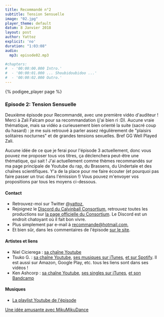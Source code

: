 ```yaml
---
title: Recommandé n°2
subtitle: Tension Sensuelle
image: "02.jpg"
player_theme: default
datum: 8 Janvier 2018
layout: post
author: Yattoz
explicit: 'no'
duration: "1:03:08"
audio:
  mp3: episode02.mp3

#chapters:
#  - '00:00:00.000 Intro.'
#  - '00:00:01.000 ... Shoubidoubidoo ...'
#  - '00:00:02.000 Outro.'
---
```


{% podigee_player page %}

### Episode 2: Tension Sensuelle


Deuxième épisode pour Recommandé, avec une première vidéo d'auditeur ! Merci à Zali Falcam pour sa recommandation (j'ai bien ri :D). Aucune vraie thématique, mais sa vidéo a curieusement bien orienté la suite (sacré coup du hasard) : je me suis retrouvé à parler assez régulièrement de "plaisirs solitaires nocturnes" et de grandes tensions sexuelles. Bref GG Well Played Zali.

Aucune idée de ce que je ferai pour l'épisode 3 actuellement, donc vous pouvez me proposer tous vos titres, ça déclenchera peut-être une thématique, qui sait ! J'ai actuellement comme thèmes recommandés sur ma page principale de Youtube du rap, du Brassens, du Undertale et des chaînes scientifiques. Y'a de la place pour me faire écouter (et pourquoi pas faire passer un truc dans l'émission !) Vous pouvez m'envoyer vos propositions par tous les moyens ci-dessous.


#### Contact

- Retrouvez-moi sur Twitter [@yattoz](https://twitter.com/yattoz),
- Rejoignez le [Discord du Calvinball Consortium](https://discord.gg/4RnA9v7), retrouvez toutes les productions sur [la page officielle du Consortium](https://calvinballradio.wordpress.com/). Le Discord est un endroit chatoyant où il fait bon vivre.
- Plus simplement par e-mail à [recommande@hotmail.com](mailto:recommande@hotmail.com),
- Et bien sûr, dans les commentaires de l'épisode [sur le site](https://recommande.duckdns.org).

#### Artistes et liens

- Niel Cicierega : [sa chaîne Youtube](https://www.youtube.com/channel/UCDrJor35jYVnuC3JgRzheIw)
- Tsuko G. : [sa chaîne Youtube](https://www.youtube.com/channel/UCeONfStw8OrYUwD5Fd9gX7Q), [ses musiques sur iTunes](https://itunes.apple.com/us/album/tsukos-covers-vol-i/id1209774527), [et sur Spotify](https://open.spotify.com/album/2CZRYDkA8Q1pJh8xx8Om7K?play=true&utm_source=open.spotify.com&utm_medium=open). Il est aussi sur Amazon, Google Play, etc. tous les liens sont dans ses vidéos !
- Ken Ashcorp : [sa chaîne Youtube](https://www.youtube.com/user/kenashcorp), [ses singles sur iTunes](https://itunes.apple.com/us/album/absolute-territory-single/id617199533), [et son Bandcamp](https://kenashcorp.bandcamp.com/)


#### Musiques

  * [La playlist Youtube de l'épisode](https://www.youtube.com/playlist?list=PLNjXbZkItxtby8GsI-VrVxdXDgxQxsXpZ)
  

[Une idée amusante avec MikuMikuDance](https://www.youtube.com/watch?v=axn2tpbzBhE)
